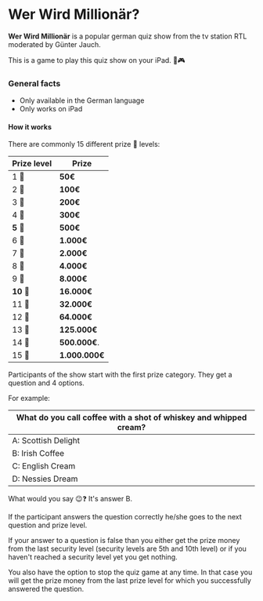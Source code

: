 # Wer Wird Millionär? 

**Wer Wird Millionär** is a popular german quiz show from the tv station RTL moderated by Günter Jauch.

This is a game to play this quiz show on your iPad. 📱🎮

### General facts
- Only available in the German language
- Only works on iPad

#### How it works
There are commonly 15 different prize 🏅 levels:

|Prize level    |    Prize      |
|---------------|---------------|
| 1 🏅		      | **50€**       |
| 2 🏅 	        | **100€**      |
| 3 🏅          | **200€**      |
| 4 🏅          | **300€**      |
| **5** 🏅      | **500€**      |
| 6 🏅          | **1.000€**    |
| 7 🏅          | **2.000€**    |
| 8 🏅          | **4.000€**    |
| 9 🏅          | **8.000€**    |
| **10** 🏅     | **16.000€**   |
| 11 🏅         | **32.000€**   |
| 12 🏅         | **64.000€**   |
| 13 🏅         | **125.000€**  |
| 14 🏅         | **500.000€**. |
| 15 🏅         | **1.000.000€**|

Participants of the show start with the first prize category. They get a question and 4 options. 

For example:

| What do you call coffee with a shot of whiskey and whipped cream? |
|-----------|
| A: Scottish Delight | 
| B: Irish Coffee | 
| C: English Cream |
| D: Nessies Dream |

What would you say 😉❓ It's answer B.

If the participant answers the question correctly he/she goes to the next question and prize level.

If your answer to a question is false than you either get the prize money from the last security level (security levels are 5th and 10th level) or if you haven't reached a security level yet you get nothing.

You also have the option to stop the quiz game at any time. In that case you will get the prize money from the last prize level for which you successfully answered the question.

